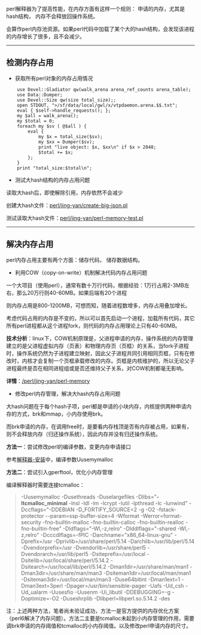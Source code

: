 perl解释器为了提高性能，在内存方面有这样一个规则： 申请的内存，尤其是hash结构， 内存不会释放回操作系统。

会算作perl内存池资源。如果perl代码中加载了某个大的hash结构，会发现该进程的内存增长了很多，且不会减少。

---

## 检测内存占用

* 获取所有perl对象的内存占用情况

```
    use Devel::Gladiator qw(walk_arena arena_ref_counts arena_table);
    use Data::Dumper;
    use Devel::Size qw(size total_size);;
    open STDOUT, ">/sf/data/local/gwl/x/vtpdaemon.arena.$$.txt";
    eval { $self->handle_requests(); };
    my $all = walk_arena();
    my $total = 0;
    foreach my $sv ( @$all ) {
        eval {
            my $x = total_size($sv);
            my $xx = Dumper($sv);
            print "live object: $x, $xx\n" if $x > 2048;
            $total += $x;
        };
    }
    print "total_size:$total\n";
```

* 测试大hash结构的内存占用问题

读取大hash后，即使解除引用，内存依然不会减少

创建大hash文件：[perl/jing-yan/create-big-json.pl](/perl/jing-yan/create-big-json.pl)

测试读取大hash文件：[perl/jing-yan/perl-memory-test.pl](/perl/jing-yan/perl-memory-test.pl)

---

## 解决内存占用

perl内存占用主要有两个方面：储存代码， 储存数据结构。

* 利用COW（copy-on-write）机制解决代码内存占用问题

一个大项目（使用perl），通常有数十万行代码，根据经验：1万行占用2-3MB左右，那么20万行则40-60MB。如果后端有20个进程

则内存占用是800-1200MB，可想而知，随着进程数增多，内存占用叠加增长。

考虑代码占用的内存是不变的，所以可以首先启动一个进程，加载所有代码，其它所有perl进程都从这个进程fork，则代码的内存占用理论上只有40-60MB。

**技术分析**：linux下，COW机制原理是，父进程申请的内存，操作系统的内存管理建立的是父进程虚拟内存（页表）和物理内存页（页框）的关系，当fork子进程时，操作系统仍然为子进程建立映射，因此父子进程共同引用相同页框，只有在修改时，内核才会复制一个页框承载修改的内存。页框是内核维护的，所以无论父子进程最终是否在相同进程组或是否还维持父子关系，对COW机制都毫无影响。

**详情**：[/perl/jing-yan/perl-memory](/perl/jing-yan/perl-memory)

* 修改perl内存管理，解决大hash内存占用问题

大hash问题在于每个hash子项，perl都是申请的小块内存，内核提供两种申请内存的方式，brk和mmap，小内存使用brk。

而brk申请的内存，在调用free时，是要看内存栈顶是否有内存被占用，如果有，则不会释放内存（归还操作系统），因此内存并没有归还操作系统。

**方法一**：尝试修改perl的编译参数，变更内存申请接口

参考[解释器-安装](/perl/jie-shi-qi/an-zhuang.md)中，编译参数Uusemymalloc

**方法二**：尝试引入gperftool，优化小内存管理

编译解释器时需要连接tcmalloc：

> -Uusemymalloc -Dusethreads -Duselargefiles -Dlibs="**-ltcmalloc\_minimal** -lnsl -ldl -lm -lcrypt -lutil -lpthread -lc -lunwind" -Dccflags="-DDEBIAN -D\_FORTIFY\_SOURCE=2 -g -O2 -fstack-protector --param=ssp-buffer-size=4 -Wformat -Werror=format-security  -fno-builtin-malloc -fno-builtin-calloc -fno-builtin-realloc -fno-builtin-free" -Dldflags="-Wl,-z,relro" -Dlddlflags="-shared -Wl,-z,relro" -Dcccdlflags=-fPIC -Darchname="x86\_64-linux-gnu" -Dprefix=/usr -Dprivlib=/usr/share/perl/5.14 -Darchlib=/usr/lib/perl/5.14 -Dvendorprefix=/usr -Dvendorlib=/usr/share/perl5 -Dvendorarch=/usr/lib/perl5 -Dsiteprefix=/usr/local -Dsitelib=/usr/local/share/perl/5.14.2 -Dsitearch=/usr/local/lib/perl/5.14.2 -Dman1dir=/usr/share/man/man1 -Dman3dir=/usr/share/man/man3 -Dsiteman1dir=/usr/local/man/man1 -Dsiteman3dir=/usr/local/man/man3 -Duse64bitint -Dman1ext=1 -Dman3ext=3perl -Dpager=/usr/bin/sensible-pager -Uafs -Ud\_csh -Ud\_ualarm -Uusesfio -Uusenm -Ui\_libutil -DDEBUGGING=-g -Doptimize=-O2 -Duseshrplib -Dlibperl=libperl.so.5.14.2 -des

注：上述两种方法，笔者尚未验证成功，方法一是官方提供的内存优化方案（perl6解决了内存问题）。方法二主要是tcmalloc未起到小内存管理的作用，需要调brk申请的内存阈值和tcmalloc的小内存阈值。以及修改perl申请内存的尺寸。

